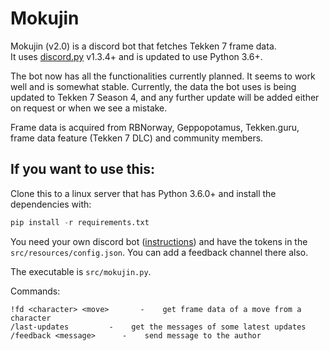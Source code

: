 # Mokujin

Mokujin (v2.0) is a discord bot that fetches Tekken 7 frame data.  
It uses [discord.py](https://github.com/Rapptz/discord.py) v1.3.4+ and is updated to use Python 3.6+.

The bot now has all the functionalities currently planned. It seems to work well and is somewhat stable. Currently, the data the bot uses is being updated to Tekken 7 Season 4, and any further update will be added either on request or when we see a mistake.

Frame data is acquired from RBNorway, Geppopotamus, Tekken.guru, frame data feature (Tekken 7 DLC) and community members.


## If you want to use this:

Clone this to a linux server that has Python 3.6.0+ and install the dependencies with:
```py
pip install -r requirements.txt
```
 
You need your own discord bot ([instructions](https://github.com/reactiflux/discord-irc/wiki/Creating-a-discord-bot-&-getting-a-token)) and have the tokens in the `src/resources/config.json`. You can add a feedback channel there also.


The executable is `src/mokujin.py`.

Commands:
```
!fd <character> <move>       -    get frame data of a move from a character
/last-updates         -    get the messages of some latest updates
/feedback <message>      -    send message to the author   
```
